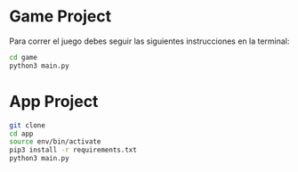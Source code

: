 # Game Project

Para correr el juego debes seguir las siguientes instrucciones en la terminal:

```sh
cd game
python3 main.py 
```
# App Project

```sh
git clone
cd app
source env/bin/activate
pip3 install -r requirements.txt
python3 main.py 
```